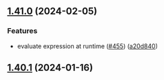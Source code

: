 

## [1.41.0](https://github.com/qlik-oss/sn-action-button/compare/v1.40.1...v1.41.0) (2024-02-05)


### Features

* evaluate expression at runtime ([#455](https://github.com/qlik-oss/sn-action-button/issues/455)) ([a20d840](https://github.com/qlik-oss/sn-action-button/commit/a20d84089496beb839b588be3fa451a2ddb348d8))

## [1.40.1](https://github.com/qlik-oss/sn-action-button/compare/v1.40.0...v1.40.1) (2024-01-16)